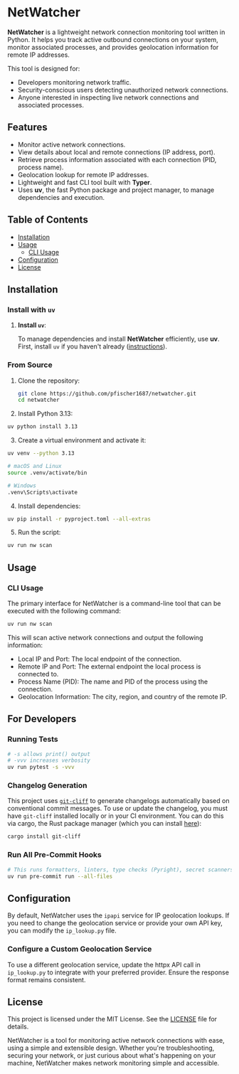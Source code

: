 # NetWatcher

**NetWatcher** is a lightweight network connection monitoring tool written in Python. It helps you track active outbound
connections on your system, monitor associated processes, and provides geolocation information for remote IP addresses.

This tool is designed for:

- Developers monitoring network traffic.
- Security-conscious users detecting unauthorized network connections.
- Anyone interested in inspecting live network connections and associated processes.

## Features

- Monitor active network connections.
- View details about local and remote connections (IP address, port).
- Retrieve process information associated with each connection (PID, process name).
- Geolocation lookup for remote IP addresses.
- Lightweight and fast CLI tool built with **Typer**.
- Uses **uv**, the fast Python package and project manager, to manage dependencies and execution.

## Table of Contents

- [Installation](#installation)
- [Usage](#usage)
  - [CLI Usage](#cli-usage)
- [Configuration](#configuration)
- [License](#license)

## Installation

### Install with `uv`

1. **Install `uv`**:

   To manage dependencies and install **NetWatcher** efficiently, use **uv**. First, install `uv` if you haven't already
   ([instructions](https://docs.astral.sh/uv/getting-started/installation/)).

### From Source

1. Clone the repository:

   ```bash
   git clone https://github.com/pfischer1687/netwatcher.git
   cd netwatcher
   ```

2. Install Python 3.13:

```bash
uv python install 3.13
```

3. Create a virtual environment and activate it:

```bash
uv venv --python 3.13

# macOS and Linux
source .venv/activate/bin

# Windows
.venv\Scripts\activate
```

4. Install dependencies:

```bash
uv pip install -r pyproject.toml --all-extras
```

5. Run the script:

```bash
uv run nw scan
```

## Usage

### CLI Usage

The primary interface for NetWatcher is a command-line tool that can be executed with the following command:

```bash
uv run nw scan
```

This will scan active network connections and output the following information:

- Local IP and Port: The local endpoint of the connection.
- Remote IP and Port: The external endpoint the local process is connected to.
- Process Name (PID): The name and PID of the process using the connection.
- Geolocation Information: The city, region, and country of the remote IP.

## For Developers

### Running Tests

```bash
# -s allows print() output
# -vvv increases verbosity
uv run pytest -s -vvv
```

### Changelog Generation

This project uses [`git-cliff`](https://git-cliff.org/docs/) to generate changelogs automatically based on conventional
commit messages. To use or update the changelog, you must have `git-cliff` installed locally or in your CI environment.
You can do this via cargo, the Rust package manager (which you can install
[here](https://www.rust-lang.org/tools/install)):

```bash
cargo install git-cliff
```

### Run All Pre-Commit Hooks

```bash
# This runs formatters, linters, type checks (Pyright), secret scanners, and doc generators.
uv run pre-commit run --all-files
```

## Configuration

By default, NetWatcher uses the `ipapi` service for IP geolocation lookups. If you need to change the geolocation
service or provide your own API key, you can modify the `ip_lookup.py` file.

### Configure a Custom Geolocation Service

To use a different geolocation service, update the httpx API call in `ip_lookup.py` to integrate with your preferred
provider. Ensure the response format remains consistent.

## License

This project is licensed under the MIT License. See the [LICENSE](LICENSE) file for details.

NetWatcher is a tool for monitoring active network connections with ease, using a simple and extensible design. Whether
you're troubleshooting, securing your network, or just curious about what's happening on your machine, NetWatcher makes
network monitoring simple and accessible.
